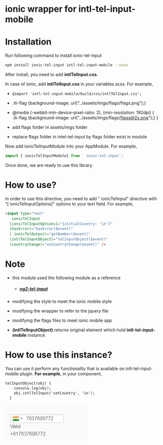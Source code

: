 

# ionic wrapper for intl-tel-input-mobile

# Installation

Run following command to install  ionic-tel-input

```sh
npm install ionic-tel-input intl-tel-input-mobile --save
```

After install, you need to add **intlTelInput.css**.

In case of ionic, add **intlTelInput.css** in your variables.scss. For example,

*  ```@import 'intl-tel-input-mobile/build/css/intlTelInput.css';```


*  .iti-flag {background-image: url("../assets/imgs/flags/flags.png");}


*  @media (-webkit-min-device-pixel-ratio: 2), (min-resolution: 192dpi) {
  .iti-flag {background-image: url("../assets/imgs/flags/flags@2x.png");}
}

* add flags folder in assets/imgs folder  
* replace flags folder in intel-tel-input by flags folder exist in module

Now add  ionicTelInputModule into your AppModule. For example,

```js
import { ionicTelInputModule} from ' ionic-tel-input';
```

Once done, we are ready to use this library.

# How to use?

In order to use this directive, you need to add " ionicTelInput" directive with "[ ionicTelInputOptions]" options to your text field. For example,

```html
<input type="text"
   ionicTelInput
  [ionicTelInputOptions]="{initialCountry: 'in'}"
  (hasError)="hasError($event)"
  ( ionicTelOutput)="getNumber($event)"
  (intlTelInputObject)="telInputObject($event)"
  (countryChange)="onCountryChange($event)" />
```

# Note
  * this module used the following module as a reference
    * #####  [ng2-tel-input](https://www.npmjs.com/package/ng2-tel-input)

* modifying the style to meet the ionic mobile style
* modifying the wrapper to refer to the jquery file
* modifying the flags files to meet ionic mobile app


* **(intlTelInputObject)** returns original element which hold **intl-tel-input-mobile** instance.

# How to use this instance?
You can use it perform any functionality that is available on intl-tel-input-mobile plugin. **For example**, in your component,
```
telInputObject(obj) {
    console.log(obj);
    obj.intlTelInput('setCountry', 'in');
  }
```

![N|Solid](./example.png)
